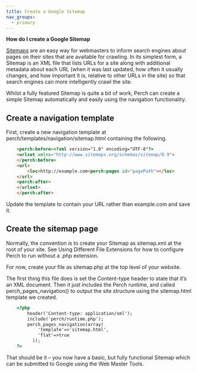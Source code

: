 ```yaml
---
title: Create a Google Sitemap
nav_groups:
  - primary
---
```


**How do I create a Google Sitemap**

[Sitemaps](http://www.sitemaps.org/) are an easy way for webmasters to inform search engines about pages on their sites that are available for crawling. In its simplest form, a Sitemap is an XML file that lists URLs for a site along with additional metadata about each URL (when it was last updated, how often it usually changes, and how important it is, relative to other URLs in the site) so that search engines can more intelligently crawl the site.

Whilst a fully featured Sitemap is quite a bit of work, Perch can create a simple Sitemap automatically and easily using the navigation functionality.

## Create a navigation template

First, create a new navigation template at perch/templates/navigation/sitemap.html containing the following.

```html
    <perch:before><?xml version="1.0" encoding="UTF-8"?>
    <urlset xmlns="http://www.sitemaps.org/schemas/sitemap/0.9">
    </perch:before>
    <url>
    	<loc>http://example.com<perch:pages id="pagePath"></loc>
    </url>
    <perch:after>
    </urlset>
    </perch:after>
```

Update the template to contain your URL rather than example.com and save it.

## Create the sitemap page

Normally, the convention is to create your Sitemap as sitemap.xml at the root of your site. See Using Different File Extensions for how to configure Perch to run without a .php extension.

For now, create your file as sitemap.php at the top level of your website.

The first thing this file does is set the Content-type header to state that it’s an XML document. Then it just includes the Perch runtime, and called perch_pages_navigation() to output the site structure using the sitemap.html template we created.

```html
    <?php
	    header('Content-type: application/xml');
	    include('perch/runtime.php');
	    perch_pages_navigation(array(
		    'template'=>'sitemap.html',
		    'flat'=>true
		  ));
    ?>
```

That should be it – you now have a basic, but fully functional Sitemap which can be submitted to Google using the Web Master Tools.
